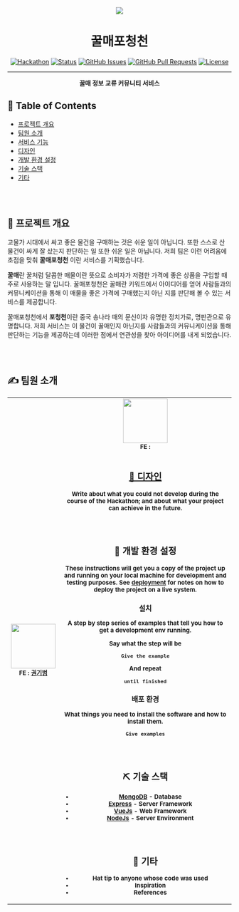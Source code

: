 <p align="center">
  <img src="https://github.com/prgrms-fe-devcourse/FEDC4_Price-PCC_DONGYOUNG/assets/83554018/bd3f4a69-5f36-48e1-a039-27872086db9b" />
</p>
<h1 align="center">꿀매포청천</h1>

<div align="center">
  
  [![Hackathon](https://img.shields.io/badge/hackathon-name-orange.svg)](http://hackathon.url.com) 
  [![Status](https://img.shields.io/badge/status-active-success.svg)]() 
  [![GitHub Issues](https://img.shields.io/github/issues/kylelobo/The-Documentation-Compendium.svg)](https://github.com/kylelobo/The-Documentation-Compendium/issues)
  [![GitHub Pull Requests](https://img.shields.io/github/issues-pr/kylelobo/The-Documentation-Compendium.svg)](https://github.com/kylelobo/The-Documentation-Compendium/pulls)
  [![License](https://img.shields.io/badge/license-MIT-blue.svg)](LICENSE.md)
  
</div>

---

<p align="center"> <strong>꿀매 정보 교류 커뮤니티 서비스</strong>
    <br> 
</p>

## 📝 Table of Contents
- [프로젝트 개요](#project_intro)
- [팀원 소개](#team_intro)
- [서비스 기능](#service_function)
- [디자인](#design)
- [개발 환경 설정](#getting_started)
- [기술 스택](#tech_stack)
- [기타](#acknowledgments)

<br><br>  

## 🍯 프로젝트 개요 <a name = "project_intro"></a>
고물가 시대에서 싸고 좋은 물건을 구매하는 것은 쉬운 일이 아닙니다. 
또한 스스로 산 물건이 싸게 잘 샀는지 판단하는 일 또한 쉬운 일은 아닙니다.
저희 팀은 이런 어려움에 초점을 맞춰 <strong>꿀매포청천</strong> 이란 서비스를 기획했습니다.<br>

<strong>꿀매</strong>란 꿀처럼 달콤한 매물이란 뜻으로 소비자가 저렴한 가격에 좋은 상품을 구입할 때 주로 사용하는 말 입니다. 
꿀매포청천은 꿀매란 키워드에서 아이디어를 얻어 사람들과의 커뮤니케이션을 통해 이 매물을 좋은 가격에 구매했는지 아닌 지를 판단해 볼 수 있는 서비스를 제공합니다.<br>

꿀매포청천에서 <strong>포청천</strong>이란 중국 송나라 때의 문신이자 유명한 정치가로, 명판관으로 유명합니다. 
저희 서비스는 이 물건이 꿀매인지 아닌지를 사람들과의 커뮤니케이션을 통해 판단하는 기능을 제공하는데 이러한 점에서 연관성을 찾아 아이디어를 내게 되었습니다.

<br><br> 

## ✍️ 팀원 소개 <a name = "team_intro"></a>
<table>
  <tbody>
    <tr>
      <td align="center"><img src="https://avatars.githubusercontent.com/u/66124037?v=4" width="100px;" alt=""/><br /><sub><b>FE : <a href="https://github.com/bomi8489">권기범</a></b></sub><br /></td>
      <td align="center"><img src="https://avatars.githubusercontent.com/u/59411107?v=4" width="100px;" alt=""/><br /><sub><b>FE : <a href=어 있습니다. 
- 로그인 / 회원가입
- 포스트 글 작성 및 수정
- 댓글
- 팔로우 / 팔로잉
- 좋아요 / 싫어요
- 알림
- 다크모드

<br><br>  

## 🚀 디자인 <a name = "design"></a>
Write about what you could not develop during the course of the Hackathon; and about what your project can achieve 
in the future.

<br><br>  

## 🏁 개발 환경 설정 <a name = "getting_started"></a>
These instructions will get you a copy of the project up and running on your local machine for development 
and testing purposes. See [deployment](#deployment) for notes on how to deploy the project on a live system.

### 설치

A step by step series of examples that tell you how to get a development env running.

Say what the step will be

```
Give the example
```

And repeat

```
until finished
```

### 배포 환경

What things you need to install the software and how to install them.

```
Give examples
```

<br><br>  

## ⛏️ 기술 스택 <a name = "tech_stack"></a>
- [MongoDB](https://www.mongodb.com/) - Database
- [Express](https://expressjs.com/) - Server Framework
- [VueJs](https://vuejs.org/) - Web Framework
- [NodeJs](https://nodejs.org/en/) - Server Environment

<br><br>  

## 🎉 기타 <a name = "acknowledgments"></a>
- Hat tip to anyone whose code was used
- Inspiration
- References

